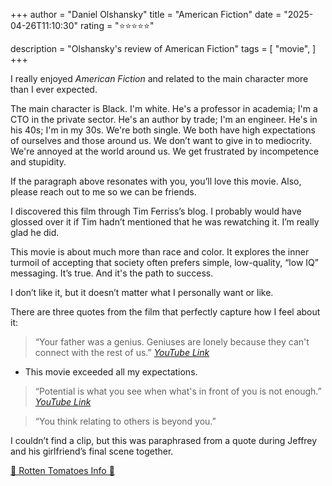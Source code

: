 +++
author = "Daniel Olshansky"
title = "American Fiction"
date = "2025-04-26T11:10:30"
rating = "⭐⭐⭐⭐⭐"

description = "Olshansky's review of American Fiction"
tags = [
    "movie",
]
+++


I really enjoyed _American Fiction_ and related to the main character more than I ever expected.

The main character is Black. I'm white. He's a professor in academia; I'm a CTO in the private sector.
He's an author by trade; I'm an engineer. He's in his 40s; I'm in my 30s.
We're both single. We both have high expectations of ourselves and those around us. We don’t want to give in to mediocrity.
We're annoyed at the world around us. We get frustrated by incompetence and stupidity.

If the paragraph above resonates with you, you’ll love this movie. Also, please reach out to me so we can be friends.

I discovered this film through Tim Ferriss’s blog. I probably would have glossed over it if Tim hadn’t mentioned that he was rewatching it. I’m really glad he did.

This movie is about much more than race and color. It explores the inner turmoil of accepting that society often prefers simple, low-quality, “low IQ” messaging.
It’s true. And it's the path to success.

I don’t like it, but it doesn’t matter what I personally want or like.

There are three quotes from the film that perfectly capture how I feel about it:

> “Your father was a genius. Geniuses are lonely because they can't connect with the rest of us.”
> _[YouTube Link](https://www.youtube.com/watch?v=eiAh2X8uGtE)_

- This movie exceeded all my expectations.

> “Potential is what you see when what's in front of you is not enough.”
> _[YouTube Link](https://www.youtube.com/watch?v=a7RECilptM0)_

> “You think relating to others is beyond you.”

I couldn’t find a clip, but this was paraphrased from a quote during Jeffrey and his girlfriend’s final scene together.

[🍅 Rotten Tomatoes Info 🍅](https://www.rottentomatoes.com/m/american_fiction)
